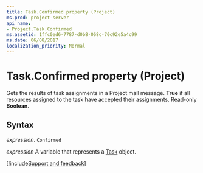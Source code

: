 ```yaml
---
title: Task.Confirmed property (Project)
ms.prod: project-server
api_name:
- Project.Task.Confirmed
ms.assetid: 1ffc0ed6-7787-d0b8-068c-70c92e5a4c99
ms.date: 06/08/2017
localization_priority: Normal
---
```



# Task.Confirmed property (Project)

Gets the results of task assignments in a Project mail message.  **True** if all resources assigned to the task have accepted their assignments. Read-only **Boolean**.


## Syntax

_expression_. `Confirmed`

_expression_ A variable that represents a [Task](./Project.Task.md) object.

[!include[Support and feedback](~/includes/feedback-boilerplate.md)]